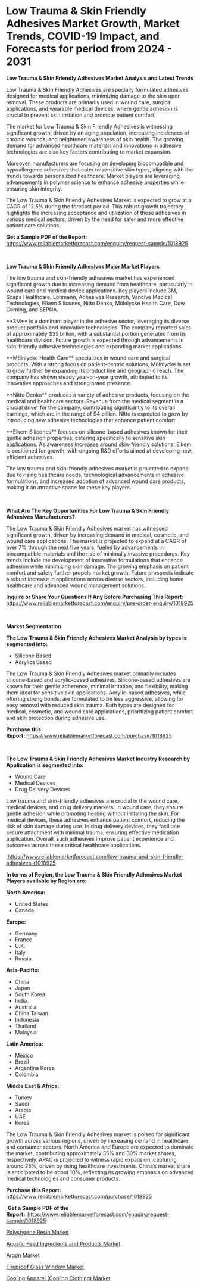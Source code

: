 <p><h1>Low Trauma & Skin Friendly Adhesives Market Growth, Market Trends, COVID-19 Impact, and Forecasts for period from 2024 - 2031</h1></p><p><strong>Low Trauma & Skin Friendly Adhesives Market Analysis and Latest Trends</strong></p>
<p><p>Low Trauma & Skin Friendly Adhesives are specially formulated adhesives designed for medical applications, minimizing damage to the skin upon removal. These products are primarily used in wound care, surgical applications, and wearable medical devices, where gentle adhesion is crucial to prevent skin irritation and promote patient comfort.</p><p>The market for Low Trauma & Skin Friendly Adhesives is witnessing significant growth, driven by an aging population, increasing incidences of chronic wounds, and heightened awareness of skin health. The growing demand for advanced healthcare materials and innovations in adhesive technologies are also key factors contributing to market expansion. </p><p>Moreover, manufacturers are focusing on developing biocompatible and hypoallergenic adhesives that cater to sensitive skin types, aligning with the trends towards personalized healthcare. Market players are leveraging advancements in polymer science to enhance adhesive properties while ensuring skin integrity.</p><p>The Low Trauma & Skin Friendly Adhesives Market is expected to grow at a CAGR of 12.5% during the forecast period. This robust growth trajectory highlights the increasing acceptance and utilization of these adhesives in various medical sectors, driven by the need for safer and more effective patient care solutions.</p></p>
<p><strong>Get a Sample PDF of the Report:&nbsp;</strong> <a href="https://www.reliablemarketforecast.com/enquiry/request-sample/1018925">https://www.reliablemarketforecast.com/enquiry/request-sample/1018925</a></p>
<p>&nbsp;</p>
<p><strong>Low Trauma & Skin Friendly Adhesives Major Market Players</strong></p>
<p><p>The low trauma and skin-friendly adhesives market has experienced significant growth due to increasing demand from healthcare, particularly in wound care and medical device applications. Key players include 3M, Scapa Healthcare, Lohmann, Adhesives Research, Vancive Medical Technologies, Elkem Silicones, Nitto Denko, Mölnlycke Health Care, Dow Corning, and SEPNA.</p><p>**3M** is a dominant player in the adhesive sector, leveraging its diverse product portfolio and innovative technologies. The company reported sales of approximately $35 billion, with a substantial portion generated from its healthcare division. Future growth is expected through advancements in skin-friendly adhesive technologies and expanding market applications.</p><p>**Mölnlycke Health Care** specializes in wound care and surgical products. With a strong focus on patient-centric solutions, Mölnlycke is set to grow further by expanding its product line and geographic reach. The company has shown steady year-on-year growth, attributed to its innovative approaches and strong brand presence.</p><p>**Nitto Denko** produces a variety of adhesive products, focusing on the medical and healthcare sectors. Revenue from the medical segment is a crucial driver for the company, contributing significantly to its overall earnings, which are in the range of $4 billion. Nitto is expected to grow by introducing new adhesive technologies that enhance patient comfort.</p><p>**Elkem Silicones** focuses on silicone-based adhesives known for their gentle adhesion properties, catering specifically to sensitive skin applications. As awareness increases around skin-friendly solutions, Elkem is positioned for growth, with ongoing R&D efforts aimed at developing new, efficient adhesives.</p><p>The low trauma and skin-friendly adhesives market is projected to expand due to rising healthcare needs, technological advancements in adhesive formulations, and increased adoption of advanced wound care products, making it an attractive space for these key players.</p></p>
<p>&nbsp;</p>
<p><strong>What Are The Key Opportunities For Low Trauma & Skin Friendly Adhesives Manufacturers?</strong></p>
<p><p>The Low Trauma & Skin Friendly Adhesives market has witnessed significant growth, driven by increasing demand in medical, cosmetic, and wound care applications. The market is projected to expand at a CAGR of over 7% through the next five years, fueled by advancements in biocompatible materials and the rise of minimally invasive procedures. Key trends include the development of innovative formulations that enhance adhesion while minimizing skin damage. The growing emphasis on patient comfort and safety further propels market growth. Future prospects indicate a robust increase in applications across diverse sectors, including home healthcare and advanced wound management solutions.</p></p>
<p><strong>Inquire or Share Your Questions If Any Before Purchasing This Report:</strong> <a href="https://www.reliablemarketforecast.com/enquiry/pre-order-enquiry/1018925">https://www.reliablemarketforecast.com/enquiry/pre-order-enquiry/1018925</a></p>
<p>&nbsp;</p>
<p><strong>Market Segmentation</strong></p>
<p><strong>The Low Trauma & Skin Friendly Adhesives Market Analysis by types is segmented into:</strong></p>
<p><ul><li>Silicone Based</li><li>Acrylics Based</li></ul></p>
<p><p>The Low Trauma & Skin Friendly Adhesives market primarily includes silicone-based and acrylic-based adhesives. Silicone-based adhesives are known for their gentle adherence, minimal irritation, and flexibility, making them ideal for sensitive skin applications. Acrylic-based adhesives, while offering strong bonds, are formulated to be less aggressive, allowing for easy removal with reduced skin trauma. Both types are designed for medical, cosmetic, and wound care applications, prioritizing patient comfort and skin protection during adhesive use.</p></p>
<p><strong>Purchase this Report:&nbsp;</strong><a href="https://www.reliablemarketforecast.com/purchase/1018925">https://www.reliablemarketforecast.com/purchase/1018925</a></p>
<p>&nbsp;</p>
<p><strong>The Low Trauma & Skin Friendly Adhesives Market Industry Research by Application is segmented into:</strong></p>
<p><ul><li>Wound Care</li><li>Medical Devices</li><li>Drug Delivery Devices</li></ul></p>
<p><p>Low trauma and skin-friendly adhesives are crucial in the wound care, medical devices, and drug delivery markets. In wound care, they ensure gentle adhesion while promoting healing without irritating the skin. For medical devices, these adhesives enhance patient comfort, reducing the risk of skin damage during use. In drug delivery devices, they facilitate secure attachment with minimal trauma, ensuring effective medication application. Overall, such adhesives improve patient experience and outcomes across these critical healthcare applications.</p></p>
<p><a href="https://www.reliablemarketforecast.com/low-trauma-and-skin-friendly-adhesives-r1018925">&nbsp;https://www.reliablemarketforecast.com/low-trauma-and-skin-friendly-adhesives-r1018925</a></p>
<p><strong>In terms of Region, the Low Trauma & Skin Friendly Adhesives Market Players available by Region are:</strong></p>
<p>
    <p> <strong> North America: </strong>
        <ul>
            <li>United States</li>
            <li>Canada</li>
        </ul>
        </p> 
    <p> <strong> Europe: </strong>
        <ul>
            <li>Germany</li>
            <li>France</li>
            <li>U.K.</li>
            <li>Italy</li>
            <li>Russia</li>
        </ul>
        </p> 
    <p> <strong> Asia-Pacific: </strong>
        <ul>
            <li>China</li>
            <li>Japan</li>
            <li>South Korea</li>
            <li>India</li>
            <li>Australia</li>
            <li>China Taiwan</li>
            <li>Indonesia</li>
            <li>Thailand</li>
            <li>Malaysia</li>
        </ul>
        </p> 
    <p> <strong> Latin America: </strong>
        <ul>
            <li>Mexico</li>
            <li>Brazil</li>
            <li>Argentina Korea</li>
            <li>Colombia</li>
        </ul>
        </p> 
    <p> <strong> Middle East & Africa: </strong>
        <ul>
            <li>Turkey</li>
            <li>Saudi</li>
            <li>Arabia</li>
            <li>UAE</li>
            <li>Korea</li>
        </ul>
    </p>
    </p>
<p><p>The Low Trauma & Skin Friendly Adhesives market is poised for significant growth across various regions, driven by increasing demand in healthcare and consumer sectors. North America and Europe are expected to dominate the market, contributing approximately 35% and 30% market shares, respectively. APAC is projected to witness rapid expansion, capturing around 25%, driven by rising healthcare investments. China’s market share is anticipated to be about 10%, reflecting its growing emphasis on advanced medical technologies and consumer products.</p></p>
<p><strong>Purchase this Report: </strong><a href="https://www.reliablemarketforecast.com/purchase/1018925">https://www.reliablemarketforecast.com/purchase/1018925</a></p>
<p>&nbsp;<strong>Get a Sample PDF of the Report:&nbsp;&nbsp;</strong><a href="https://www.reliablemarketforecast.com/enquiry/request-sample/1018925">https://www.reliablemarketforecast.com/enquiry/request-sample/1018925</a></p>
<p><strong></strong></p>
<p><p><a href="https://medium.com/@nyahmertz1973/in-the-polystyrene-resin-market-the-main-focus-is-on-keeping-costs-low-and-getting-the-most-out-430a444195d2">Polystyrene Resin Market</a></p><p><a href="https://issuu.com/reportprime-2/docs/aquatic-feed-ingredients-and-produc_5e6c9494619daf">Aquatic Feed Ingredients and Products Market</a></p><p><a href="https://issuu.com/reportprime-2/docs/argon-market-size-2030.pptx_56c2f98e502b31">Argon Market</a></p><p><a href="https://medium.com/@nyahmertz1973/the-fireproof-glass-window-market-industry-provides-a-comprehensive-and-current-analysis-of-the-e6d77873d06b">Fireproof Glass Window Market</a></p><p><a href="https://www.linkedin.com/pulse/cooling-apparel-clothing-market-trends-growth-outlook-2024--6fgye?trackingId=UAt7LYZUT7qDERrTLlyCqQ%3D%3D">Cooling Apparel (Cooling Clothing) Market</a></p></p>